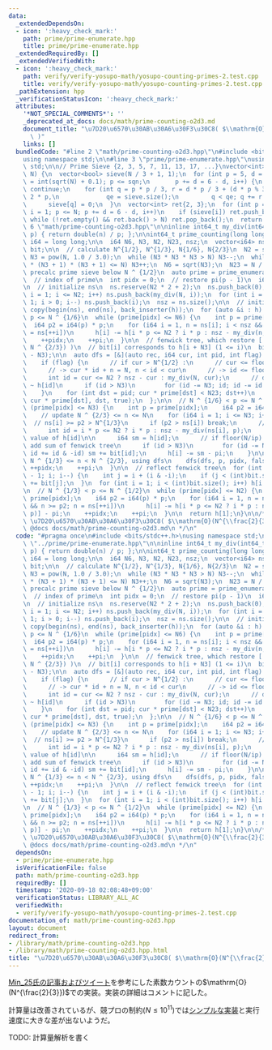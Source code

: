 ```yaml
---
data:
  _extendedDependsOn:
  - icon: ':heavy_check_mark:'
    path: prime/prime-enumerate.hpp
    title: prime/prime-enumerate.hpp
  _extendedRequiredBy: []
  _extendedVerifiedWith:
  - icon: ':heavy_check_mark:'
    path: verify/verify-yosupo-math/yosupo-counting-primes-2.test.cpp
    title: verify/verify-yosupo-math/yosupo-counting-primes-2.test.cpp
  _pathExtension: hpp
  _verificationStatusIcon: ':heavy_check_mark:'
  attributes:
    '*NOT_SPECIAL_COMMENTS*': ''
    _deprecated_at_docs: docs/math/prime-counting-o2d3.md
    document_title: "\u7D20\u6570\u30AB\u30A6\u30F3\u30C8( $\\mathrm{O}(N^{\\frac{2}{3}})$\
      \ )"
    links: []
  bundledCode: "#line 2 \"math/prime-counting-o2d3.hpp\"\n#include <bits/stdc++.h>\n\
    using namespace std;\n\n#line 3 \"prime/prime-enumerate.hpp\"\nusing namespace\
    \ std;\n\n// Prime Sieve {2, 3, 5, 7, 11, 13, 17, ...}\nvector<int> prime_enumerate(int\
    \ N) {\n  vector<bool> sieve(N / 3 + 1, 1);\n  for (int p = 5, d = 4, i = 1, sqn\
    \ = int(sqrt(N) + 0.1); p <= sqn;\n       p += d = 6 - d, i++) {\n    if (!sieve[i])\
    \ continue;\n    for (int q = p * p / 3, r = d * p / 3 + (d * p % 3 == 2), s =\
    \ 2 * p,\n             qe = sieve.size();\n         q < qe; q += r = s - r)\n\
    \      sieve[q] = 0;\n  }\n  vector<int> ret{2, 3};\n  for (int p = 5, d = 4,\
    \ i = 1; p <= N; p += d = 6 - d, i++)\n    if (sieve[i]) ret.push_back(p);\n \
    \ while (!ret.empty() && ret.back() > N) ret.pop_back();\n  return ret;\n}\n#line\
    \ 6 \"math/prime-counting-o2d3.hpp\"\n\ninline int64_t my_div(int64_t n, int64_t\
    \ p) { return double(n) / p; };\n\nint64_t prime_counting(long long N) {\n  using\
    \ i64 = long long;\n\n  i64 N6, N3, N2, N23, nsz;\n  vector<i64> ns, h;\n  vector<int>\
    \ bit;\n\n  // calculate N^{1/2}, N^{1/3}, N{1/6}, N{2/3}\n  N2 = sqrt(N);\n \
    \ N3 = pow(N, 1.0 / 3.0);\n  while (N3 * N3 * N3 > N) N3--;\n  while ((N3 + 1)\
    \ * (N3 + 1) * (N3 + 1) <= N) N3++;\n  N6 = sqrt(N3);\n  N23 = N / N3;\n\n  //\
    \ precalc prime sieve below N ^ {1/2}\n  auto prime = prime_enumerate(N2 + 1000);\n\
    \  // index of prime\n  int pidx = 0;\n  // restore pi(p - 1)\n  i64 pi = 0;\n\
    \n  // initialize ns\n  ns.reserve(N2 * 2 + 2);\n  ns.push_back(0);\n  for (int\
    \ i = 1; i <= N2; i++) ns.push_back(my_div(N, i));\n  for (int i = ns.back() -\
    \ 1; i > 0; i--) ns.push_back(i);\n  nsz = ns.size();\n\n  // initialize h\n \
    \ copy(begin(ns), end(ns), back_inserter(h));\n  for (auto &i : h) --i;\n\n  //\
    \ p <= N ^ {1/6}\n  while (prime[pidx] <= N6) {\n    int p = prime[pidx];\n  \
    \  i64 p2 = i64(p) * p;\n    for (i64 i = 1, n = ns[i]; i < nsz && n >= p2; n\
    \ = ns[++i])\n      h[i] -= h[i * p <= N2 ? i * p : nsz - my_div(n, p)] - pi;\n\
    \    ++pidx;\n    ++pi;\n  }\n\n  // fenwick tree, which restore [ h(p, 1), h(p,\
    \ N ^ {2/3}) )\n  // bit[i] corresponds to h[i + N3] (1 <= i)\n  bit.resize(nsz\
    \ - N3);\n\n  auto dfs = [&](auto rec, i64 cur, int pid, int flag) -> void {\n\
    \    if (flag) {\n      // if cur > N^{1/2} :\n      // cur <= floor(N / id)\n\
    \      // -> cur * id + n = N, n < id < cur\n      // -> id <= floor(N / cur)\n\
    \      int id = cur <= N2 ? nsz - cur : my_div(N, cur);\n      // decrease h[N3]\
    \ ~ h[id]\n      if (id > N3)\n        for (id -= N3; id; id -= id & -id) --bit[id];\n\
    \    }\n    for (int dst = pid; cur * prime[dst] < N23; dst++)\n      rec(rec,\
    \ cur * prime[dst], dst, true);\n  };\n\n  // N ^ {1/6} < p <= N ^ {1/3}\n  while\
    \ (prime[pidx] <= N3) {\n    int p = prime[pidx];\n    i64 p2 = i64(p) * p;\n\
    \    // update N ^ {2/3} <= n <= N\n    for (i64 i = 1; i <= N3; i++) {\n    \
    \  // ns[i] >= p2 > N^{1/3}\n      if (p2 > ns[i]) break;\n      // id of floor(N/ip)\n\
    \      int id = i * p <= N2 ? i * p : nsz - my_div(ns[i], p);\n      // current\
    \ value of h[id]\n\n      i64 sm = h[id];\n      // if floor(N/ip) < N^{2/3},\
    \ add sum of fenwick tree\n      if (id > N3)\n        for (id -= N3; id < (int)bit.size();\
    \ id += id & -id) sm += bit[id];\n      h[i] -= sm - pi;\n    }\n\n    // update\
    \ N ^ {1/3} <= n < N ^ {2/3}, using dfs\n    dfs(dfs, p, pidx, false);\n\n   \
    \ ++pidx;\n    ++pi;\n  }\n\n  // reflect fenwick tree\n  for (int i = (int)bit.size()\
    \ - 1; i; i--) {\n    int j = i + (i & -i);\n    if (j < (int)bit.size()) bit[i]\
    \ += bit[j];\n  }\n  for (int i = 1; i < (int)bit.size(); i++) h[i + N3] += bit[i];\n\
    \n  // N ^ {1/3} < p <= N ^ {1/2}\n  while (prime[pidx] <= N2) {\n    int p =\
    \ prime[pidx];\n    i64 p2 = i64(p) * p;\n    for (i64 i = 1, n = ns[i]; i < nsz\
    \ && n >= p2; n = ns[++i])\n      h[i] -= h[i * p <= N2 ? i * p : nsz - my_div(n,\
    \ p)] - pi;\n    ++pidx;\n    ++pi;\n  }\n\n  return h[1];\n}\n\n/**\n * @brief\
    \ \u7D20\u6570\u30AB\u30A6\u30F3\u30C8( $\\mathrm{O}(N^{\\frac{2}{3}})$ )\n *\
    \ @docs docs/math/prime-counting-o2d3.md\n */\n"
  code: "#pragma once\n#include <bits/stdc++.h>\nusing namespace std;\n\n#include\
    \ \"../prime/prime-enumerate.hpp\"\n\ninline int64_t my_div(int64_t n, int64_t\
    \ p) { return double(n) / p; };\n\nint64_t prime_counting(long long N) {\n  using\
    \ i64 = long long;\n\n  i64 N6, N3, N2, N23, nsz;\n  vector<i64> ns, h;\n  vector<int>\
    \ bit;\n\n  // calculate N^{1/2}, N^{1/3}, N{1/6}, N{2/3}\n  N2 = sqrt(N);\n \
    \ N3 = pow(N, 1.0 / 3.0);\n  while (N3 * N3 * N3 > N) N3--;\n  while ((N3 + 1)\
    \ * (N3 + 1) * (N3 + 1) <= N) N3++;\n  N6 = sqrt(N3);\n  N23 = N / N3;\n\n  //\
    \ precalc prime sieve below N ^ {1/2}\n  auto prime = prime_enumerate(N2 + 1000);\n\
    \  // index of prime\n  int pidx = 0;\n  // restore pi(p - 1)\n  i64 pi = 0;\n\
    \n  // initialize ns\n  ns.reserve(N2 * 2 + 2);\n  ns.push_back(0);\n  for (int\
    \ i = 1; i <= N2; i++) ns.push_back(my_div(N, i));\n  for (int i = ns.back() -\
    \ 1; i > 0; i--) ns.push_back(i);\n  nsz = ns.size();\n\n  // initialize h\n \
    \ copy(begin(ns), end(ns), back_inserter(h));\n  for (auto &i : h) --i;\n\n  //\
    \ p <= N ^ {1/6}\n  while (prime[pidx] <= N6) {\n    int p = prime[pidx];\n  \
    \  i64 p2 = i64(p) * p;\n    for (i64 i = 1, n = ns[i]; i < nsz && n >= p2; n\
    \ = ns[++i])\n      h[i] -= h[i * p <= N2 ? i * p : nsz - my_div(n, p)] - pi;\n\
    \    ++pidx;\n    ++pi;\n  }\n\n  // fenwick tree, which restore [ h(p, 1), h(p,\
    \ N ^ {2/3}) )\n  // bit[i] corresponds to h[i + N3] (1 <= i)\n  bit.resize(nsz\
    \ - N3);\n\n  auto dfs = [&](auto rec, i64 cur, int pid, int flag) -> void {\n\
    \    if (flag) {\n      // if cur > N^{1/2} :\n      // cur <= floor(N / id)\n\
    \      // -> cur * id + n = N, n < id < cur\n      // -> id <= floor(N / cur)\n\
    \      int id = cur <= N2 ? nsz - cur : my_div(N, cur);\n      // decrease h[N3]\
    \ ~ h[id]\n      if (id > N3)\n        for (id -= N3; id; id -= id & -id) --bit[id];\n\
    \    }\n    for (int dst = pid; cur * prime[dst] < N23; dst++)\n      rec(rec,\
    \ cur * prime[dst], dst, true);\n  };\n\n  // N ^ {1/6} < p <= N ^ {1/3}\n  while\
    \ (prime[pidx] <= N3) {\n    int p = prime[pidx];\n    i64 p2 = i64(p) * p;\n\
    \    // update N ^ {2/3} <= n <= N\n    for (i64 i = 1; i <= N3; i++) {\n    \
    \  // ns[i] >= p2 > N^{1/3}\n      if (p2 > ns[i]) break;\n      // id of floor(N/ip)\n\
    \      int id = i * p <= N2 ? i * p : nsz - my_div(ns[i], p);\n      // current\
    \ value of h[id]\n\n      i64 sm = h[id];\n      // if floor(N/ip) < N^{2/3},\
    \ add sum of fenwick tree\n      if (id > N3)\n        for (id -= N3; id < (int)bit.size();\
    \ id += id & -id) sm += bit[id];\n      h[i] -= sm - pi;\n    }\n\n    // update\
    \ N ^ {1/3} <= n < N ^ {2/3}, using dfs\n    dfs(dfs, p, pidx, false);\n\n   \
    \ ++pidx;\n    ++pi;\n  }\n\n  // reflect fenwick tree\n  for (int i = (int)bit.size()\
    \ - 1; i; i--) {\n    int j = i + (i & -i);\n    if (j < (int)bit.size()) bit[i]\
    \ += bit[j];\n  }\n  for (int i = 1; i < (int)bit.size(); i++) h[i + N3] += bit[i];\n\
    \n  // N ^ {1/3} < p <= N ^ {1/2}\n  while (prime[pidx] <= N2) {\n    int p =\
    \ prime[pidx];\n    i64 p2 = i64(p) * p;\n    for (i64 i = 1, n = ns[i]; i < nsz\
    \ && n >= p2; n = ns[++i])\n      h[i] -= h[i * p <= N2 ? i * p : nsz - my_div(n,\
    \ p)] - pi;\n    ++pidx;\n    ++pi;\n  }\n\n  return h[1];\n}\n\n/**\n * @brief\
    \ \u7D20\u6570\u30AB\u30A6\u30F3\u30C8( $\\mathrm{O}(N^{\\frac{2}{3}})$ )\n *\
    \ @docs docs/math/prime-counting-o2d3.md\n */\n"
  dependsOn:
  - prime/prime-enumerate.hpp
  isVerificationFile: false
  path: math/prime-counting-o2d3.hpp
  requiredBy: []
  timestamp: '2020-09-18 02:08:48+09:00'
  verificationStatus: LIBRARY_ALL_AC
  verifiedWith:
  - verify/verify-yosupo-math/yosupo-counting-primes-2.test.cpp
documentation_of: math/prime-counting-o2d3.hpp
layout: document
redirect_from:
- /library/math/prime-counting-o2d3.hpp
- /library/math/prime-counting-o2d3.hpp.html
title: "\u7D20\u6570\u30AB\u30A6\u30F3\u30C8( $\\mathrm{O}(N^{\\frac{2}{3}})$ )"
---
```

[Min_25氏の記事およびツイート](https://twitter.com/min_25_/status/1247483565933121537)を参考にした素数カウントの$\mathrm{O}(N^{\frac{2}{3}})$での実装。実装の詳細はコメントに記した。

計算量は改善されているが、競プロの制約($N \leq 10^{11}$)では[シンプルな実装](https://nyaannyaan.github.io/library/library/math/prime-counting.hpp.html)と実行速度に大きな差が出ないようだ。

TODO: 計算量解析を書く